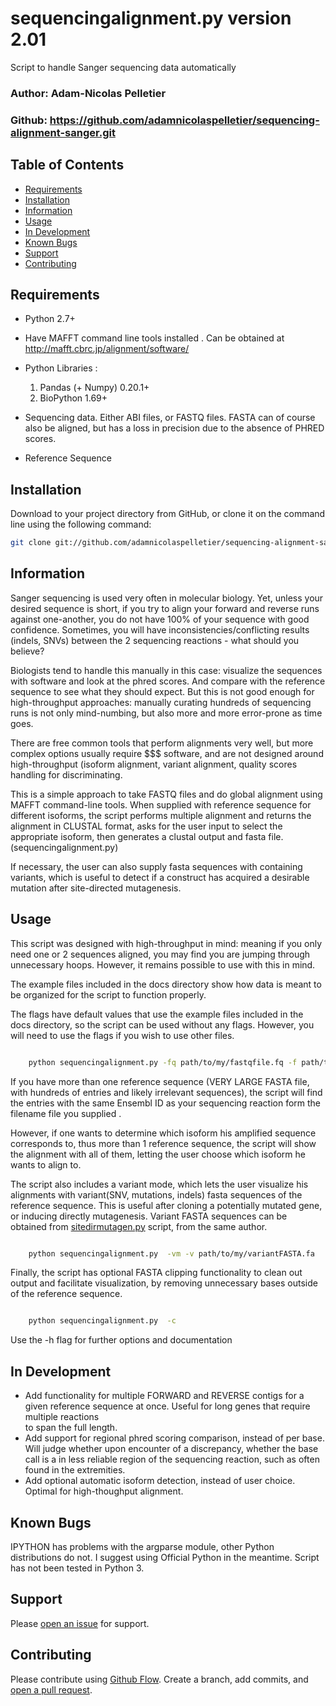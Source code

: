 # sequencingalignment.py version 2.01
Script to handle Sanger sequencing data automatically

### Author: Adam-Nicolas Pelletier
### Github: https://github.com/adamnicolaspelletier/sequencing-alignment-sanger.git

## Table of Contents

- [Requirements](#requirements)
- [Installation](#installation)
- [Information](#information)
- [Usage](#usage)
- [In Development](#in-development)
- [Known Bugs](#known-bugs)
- [Support](#support)
- [Contributing](#contributing)



## Requirements

* Python 2.7+
* Have MAFFT command line tools installed . Can be obtained at http://mafft.cbrc.jp/alignment/software/

* Python Libraries :

  1. Pandas (+ Numpy) 0.20.1+
  2. BioPython 1.69+
 
* Sequencing data. Either ABI files, or FASTQ files. FASTA can of course also be aligned, but has a loss in precision due to the absence of PHRED scores. 
* Reference Sequence


## Installation

Download to your project directory from GitHub, or clone it on the command line using the following command:

```sh
git clone git://github.com/adamnicolaspelletier/sequencing-alignment-sanger.git

```

## Information

Sanger sequencing is used very often in molecular biology. Yet, unless your desired sequence is short, if you try to align your forward and reverse runs against one-another, you do not have 100% of your sequence with good confidence. Sometimes, you will have inconsistencies/conflicting results (indels, SNVs) between the 2 sequencing reactions - what should you believe? 

Biologists tend to handle this manually in this case: visualize the sequences with software and look at the phred scores. And compare with the reference sequence to see what they should expect. But this is not good enough for high-throughput approaches: manually curating hundreds of sequencing runs is not only mind-numbing, but also more and more error-prone as time goes.

There are free common tools that perform alignments very well, but more complex options usually require $$$ software, and are not designed around high-throughput (isoform alignment, variant alignment, quality scores handling for discriminating. 

This is a simple approach to take FASTQ files and do global alignment using MAFFT command-line tools. When supplied with reference sequence for different isoforms, the script performs multiple alignment and returns the alignment in CLUSTAL format, asks for the user input to select the appropriate isoform, then generates a clustal output and fasta file. (sequencingalignment.py)

If necessary, the user can also supply fasta sequences with containing variants, which is useful to detect if a construct has acquired a desirable mutation after site-directed mutagenesis.


## Usage

This script was designed with high-throughput in mind: meaning if you only need one or 2 sequences aligned, you may find you are jumping through unnecessary hoops. However, it remains possible to use with this in mind. 

The example files included in the docs directory show how data is meant to be organized for the script to function properly. 

The flags have default values that use the example files included in the docs directory, so the script can be used without any flags. 
However, you will need to use the flags if you wish to use other files.

```sh

	python sequencingalignment.py -fq path/to/my/fastqfile.fq -f path/to/my/fastqinfofile.txt -r path/to/my/reference/sequences.fa

```


If you have more than one reference sequence (VERY LARGE FASTA file, with hundreds of entries and likely irrelevant sequences), the script will find the entries with the same Ensembl ID as your sequencing reaction form the filename file you supplied . 

	
However, if one wants to determine which isoform his amplified sequence corresponds to, thus more than 1 reference sequence, the script will show the alignment with all of them, letting the user choose which isoform he wants to align to. 


The script also includes a variant mode, which lets the user visualize his alignments with variant(SNV, mutations, indels) fasta sequences of the reference sequence. This is useful after cloning a potentially mutated gene, or inducing directly mutagenesis. Variant FASTA sequences can be obtained from [sitedirmutagen.py]() script, from the same author. 

```sh

	python sequencingalignment.py  -vm -v path/to/my/variantFASTA.fa 

```

Finally, the script has optional FASTA clipping functionality to clean out output and facilitate visualization, by removing unnecessary bases outside of the reference sequence. 

```sh

	python sequencingalignment.py  -c

```

Use the -h flag for further options and documentation



## In Development

* Add functionality for multiple FORWARD and REVERSE contigs for a given reference sequence at once. Useful for long genes that require multiple reactions  
to span the full length. 
* Add support for regional phred scoring comparison, instead of per base. Will judge whether upon encounter of a discrepancy, whether the base call is a in less reliable region of the sequencing reaction, such as often found in the extremities. 
* Add optional automatic isoform detection, instead of user choice. Optimal for high-thoughput alignment. 



## Known Bugs

IPYTHON has problems with the argparse module, other Python distributions do not. I suggest using Official Python in the meantime. 
Script has not been tested in Python 3.


## Support

Please [open an issue](https://github.com/adamnicolaspelletier/sequencing-alignment-sanger.git/issues/new) for support.


## Contributing

Please contribute using [Github Flow](https://guides.github.com/introduction/flow/). Create a branch, add commits, and [open a pull request](https://github.com/adamnicolaspelletier/sequencing-alignment-sanger/compare/).
